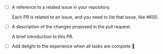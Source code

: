 <!-- If there are many commits but not yours, please re-Fork Bootcamp repo and submit a PR again.-->

- [ ] A reference to a related issue in your repository.
  
  Each PR is related to an issue, and you need to list that issue, like #600.

- [ ] A description of the changes proposed in the pull request.

  A brief introduction to this PR.

- [ ] Add delight to the experience when all tasks are complete :tada:
